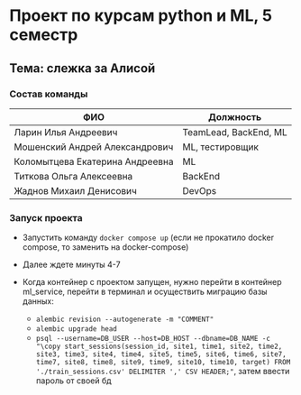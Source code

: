 # Проект по курсам python и ML, 5 семестр

## Тема: слежка за Алисой

### Состав команды

| ФИО | Должность |
| - | - |
| Ларин Илья Андреевич | TeamLead, BackEnd, ML |
| Мошенский Андрей Александрович | ML, тестировщик |
| Коломытцева Екатерина Андреевна | ML |
| Титкова Ольга Алексеевна | BackEnd |
| Жаднов Михаил Денисович | DevOps |

### Запуск проекта

<!-- #### Подготовка

Для запуска проекта нужно в клонированном репозитории создать .env файл, поместить его в корне проекта (к docker compose файлу), прописать в нем следующие переменные:

+ DB_HOST
+ DB_PORT
+ DB_NAME
+ DB_USER
+ DB_PASS
+ YOOMONEY_CLIENT_ID
+ YOOMONEY_SECRET_KEY
+ YOOMONEY_REDIRECT_URI
+ MY_EMAIL
+ MY_PASS_EMAIL
+ SECRET_JWT
+ YOOKASSA_SHOP_ID
+ YOOKASSA_KEY

+ RABBITMQ_HOST
+ QUEUE_NAME
+ NEW_QUEUE_NAME
+ RABBITMQ_PORT
+ RABBITMQ_LOG_PORT

Также нужно предоставить обучающие данные в формате .csv, поместив их в ml_service

#### Запуск -->

+ Запустить команду `docker compose up` (если не прокатило docker compose, то заменить на docker-compose)

+ Далее ждете минуты 4-7  

+ Когда контейнер с проектом запущен, нужно перейти в контейнер ml_service, перейти в терминал и осуществить миграцию базы данных:
  + `alembic revision --autogenerate -m "COMMENT"`
  + `alembic upgrade head`
  + `psql --username=DB_USER --host=DB_HOST --dbname=DB_NAME -c "\copy start_sessions(session_id, site1, time1, site2, time2, site3, time3, site4, time4, site5, time5, site6, time6, site7, time7, site8, time8, site9, time9, site10, time10, target) FROM './train_sessions.csv' DELIMITER ',' CSV HEADER;"`, затем ввести пароль от своей бд

<!-- + После этого нужно перезапустить контейнеры с ml_service и parser_service (если позже добавим healthcheck на rabbitmq, то можно будет это вычеркнуть) -->

<!-- Теперь можно пользоваться, наверное... -->
